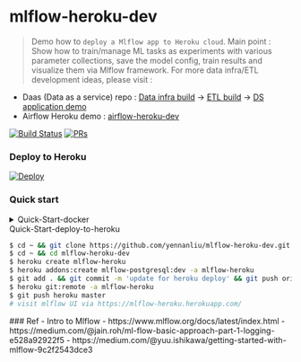 # mlflow-heroku-dev

> Demo how to `deploy a Mlflow app to Heroku cloud`. Main point : Show how to train/manage ML tasks as experiments with various parameter collections, save the model config, train results and visualize them via Mlflow framework. For more data infra/ETL development ideas, please visit :

* Daas (Data as a service) repo :  [Data infra build](https://github.com/yennanliu/data_infra_repo) -> [ETL build](https://github.com/yennanliu/XJob) -> [DS application demo](https://github.com/yennanliu/analysis)
* Airflow Heroku demo : [airflow-heroku-dev](https://github.com/yennanliu/airflow-heroku-dev)


[![Build Status](https://travis-ci.org/yennanliu/Xjob.svg?branch=master)](https://travis-ci.org/yennanliu/mlflow-heroku-dev)
[![PRs](https://img.shields.io/badge/PRs-welcome-6574cd.svg)](https://github.com/yennanliu/mlflow-heroku-dev/pulls)

### Deploy to Heroku 
[![Deploy](https://www.herokucdn.com/deploy/button.svg)](https://heroku.com/deploy?template=https://github.com/yennanliu/mlflow-heroku-dev)

### Quick start
<details>
<summary>Quick-Start-docker</summary>

```bash 
$ cd ~ && git clone https://github.com/yennanliu/mlflow-heroku-dev.git
$ cd ~ && cd mlflow-heroku-dev 
$ docker build -t mlflow . && docker run -p 5000:5000 mlflow
# visit the MLflow UI via http://0.0.0.0:5000
```
</details>

<summary>Quick-Start-deploy-to-heroku</summary>

```bash 
$ cd ~ && git clone https://github.com/yennanliu/mlflow-heroku-dev.git
$ cd ~ && cd mlflow-heroku-dev 
$ heroku create mlflow-heroku 
$ heroku addons:create mlflow-postgresql:dev -a mlflow-heroku
$ git add . && git commit -m 'update for heroku deploy' && git push origin 
$ heroku git:remote -a mlflow-heroku
$ git push heroku master 
# visit mlflow UI via https://mlflow-heroku.herokuapp.com/
```
</details>
### Ref 
- Intro to Mlflow 
	- https://www.mlflow.org/docs/latest/index.html
	- https://medium.com/@jain.roh/ml-flow-basic-approach-part-1-logging-e528a92922f5
	- https://medium.com/@yuu.ishikawa/getting-started-with-mlflow-9c2f2543dce3